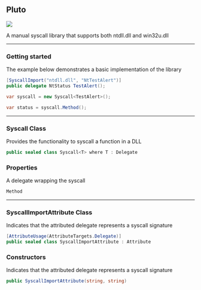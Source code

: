 ## Pluto

![](https://github.com/Dewera/Pluto/workflows/Continuous%20Integration/badge.svg)

A manual syscall library that supports both ntdll.dll and win32u.dll

---

### Getting started

The example below demonstrates a basic implementation of the library

```c#
[SyscallImport("ntdll.dll", "NtTestAlert")]
public delegate NtStatus TestAlert();

var syscall = new Syscall<TestAlert>();

var status = syscall.Method();
```

---

### Syscall Class

Provides the functionality to syscall a function in a DLL

```c#
public sealed class Syscall<T> where T : Delegate
```

### Properties

A delegate wrapping the syscall

```c#
Method
```

---

### SyscallImportAttribute Class

Indicates that the attributed delegate represents a syscall signature

```c#
[AttributeUsage(AttributeTargets.Delegate)]
public sealed class SyscallImportAttribute : Attribute
```

### Constructors

Indicates that the attributed delegate represents a syscall signature

```c#
public SyscallImportAttribute(string, string)
```
